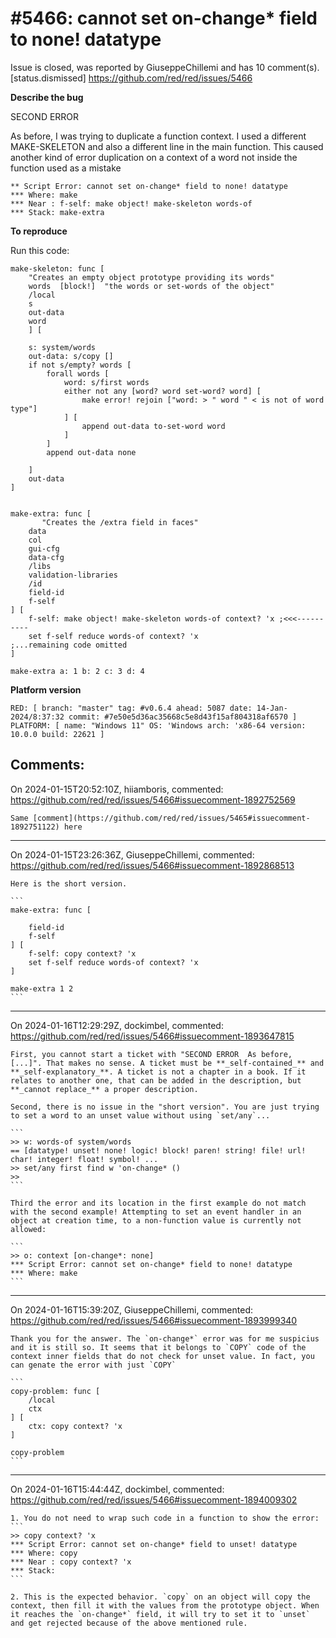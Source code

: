 
#5466: cannot set on-change* field to none! datatype
================================================================================
Issue is closed, was reported by GiuseppeChillemi and has 10 comment(s).
[status.dismissed]
<https://github.com/red/red/issues/5466>

**Describe the bug**

SECOND ERROR

As before, I was trying to duplicate a function context. I used a different MAKE-SKELETON and also a different line in the main function. This caused another kind of error duplication on a context of a word not inside the function used as a mistake

```
** Script Error: cannot set on-change* field to none! datatype
*** Where: make
*** Near : f-self: make object! make-skeleton words-of 
*** Stack: make-extra 
```


**To reproduce**

Run this code:

```
make-skeleton: func [
	"Creates an empty object prototype providing its words"
	words  [block!]  "the words or set-words of the object"
	/local 
	s
	out-data 
	word 
	] [

	s: system/words
	out-data: s/copy []
	if not s/empty? words [
		forall words [
			word: s/first words
			either not any [word? word set-word? word] [
				make error! rejoin ["word: > " word " < is not of word type"]
			] [
				append out-data to-set-word word
			]
		]
		append out-data none
		
	]
	out-data
]


make-extra: func [
       "Creates the /extra field in faces"
	data 
	col
	gui-cfg
	data-cfg
	/libs
	validation-libraries
	/id
	field-id
	f-self
] [
	f-self: make object! make-skeleton words-of context? 'x ;<<<----------
	set f-self reduce words-of context? 'x
;...remaining code omitted
] 

make-extra a: 1 b: 2 c: 3 d: 4
```

**Platform version**
```
RED: [ branch: "master" tag: #v0.6.4 ahead: 5087 date: 14-Jan-2024/8:37:32 commit: #7e50e5d36ac35668c5e8d43f15af804318af6570 ]
PLATFORM: [ name: "Windows 11" OS: 'Windows arch: 'x86-64 version: 10.0.0 build: 22621 ]
```


Comments:
--------------------------------------------------------------------------------

On 2024-01-15T20:52:10Z, hiiamboris, commented:
<https://github.com/red/red/issues/5466#issuecomment-1892752569>

    Same [comment](https://github.com/red/red/issues/5465#issuecomment-1892751122) here

--------------------------------------------------------------------------------

On 2024-01-15T23:26:36Z, GiuseppeChillemi, commented:
<https://github.com/red/red/issues/5466#issuecomment-1892868513>

    Here is the short version.
    
    ```
    make-extra: func [
    
    	field-id
    	f-self
    ] [
    	f-self: copy context? 'x
    	set f-self reduce words-of context? 'x
    ] 
    
    make-extra 1 2
    ```

--------------------------------------------------------------------------------

On 2024-01-16T12:29:29Z, dockimbel, commented:
<https://github.com/red/red/issues/5466#issuecomment-1893647815>

    First, you cannot start a ticket with "SECOND ERROR  As before, [...]". That makes no sense. A ticket must be **_self-contained_** and **_self-explanatory_**. A ticket is not a chapter in a book. If it relates to another one, that can be added in the description, but **_cannot replace_** a proper description.
    
    Second, there is no issue in the "short version". You are just trying to set a word to an unset value without using `set/any`...
    
    ```
    >> w: words-of system/words
    == [datatype! unset! none! logic! block! paren! string! file! url! char! integer! float! symbol! ...
    >> set/any first find w 'on-change* ()
    >>
    ```
    
    Third the error and its location in the first example do not match with the second example! Attempting to set an event handler in an object at creation time, to a non-function value is currently not allowed:
    
    ```
    >> o: context [on-change*: none]
    *** Script Error: cannot set on-change* field to none! datatype
    *** Where: make
    ```

--------------------------------------------------------------------------------

On 2024-01-16T15:39:20Z, GiuseppeChillemi, commented:
<https://github.com/red/red/issues/5466#issuecomment-1893999340>

    Thank you for the answer. The `on-change*` error was for me suspicius and it is still so. It seems that it belongs to `COPY` code of the context inner fields that do not check for unset value. In fact, you can genate the error with just `COPY`
    
    ```
    copy-problem: func [
    	/local
    	ctx
    ] [
    	ctx: copy context? 'x
    ] 
    
    copy-problem
    ```

--------------------------------------------------------------------------------

On 2024-01-16T15:44:44Z, dockimbel, commented:
<https://github.com/red/red/issues/5466#issuecomment-1894009302>

    1. You do not need to wrap such code in a function to show the error:
    ```
    >> copy context? 'x
    *** Script Error: cannot set on-change* field to unset! datatype
    *** Where: copy
    *** Near : copy context? 'x
    *** Stack: 
    ```
    
    2. This is the expected behavior. `copy` on an object will copy the context, then fill it with the values from the prototype object. When it reaches the `on-change*` field, it will try to set it to `unset` and get rejected because of the above mentioned rule.

